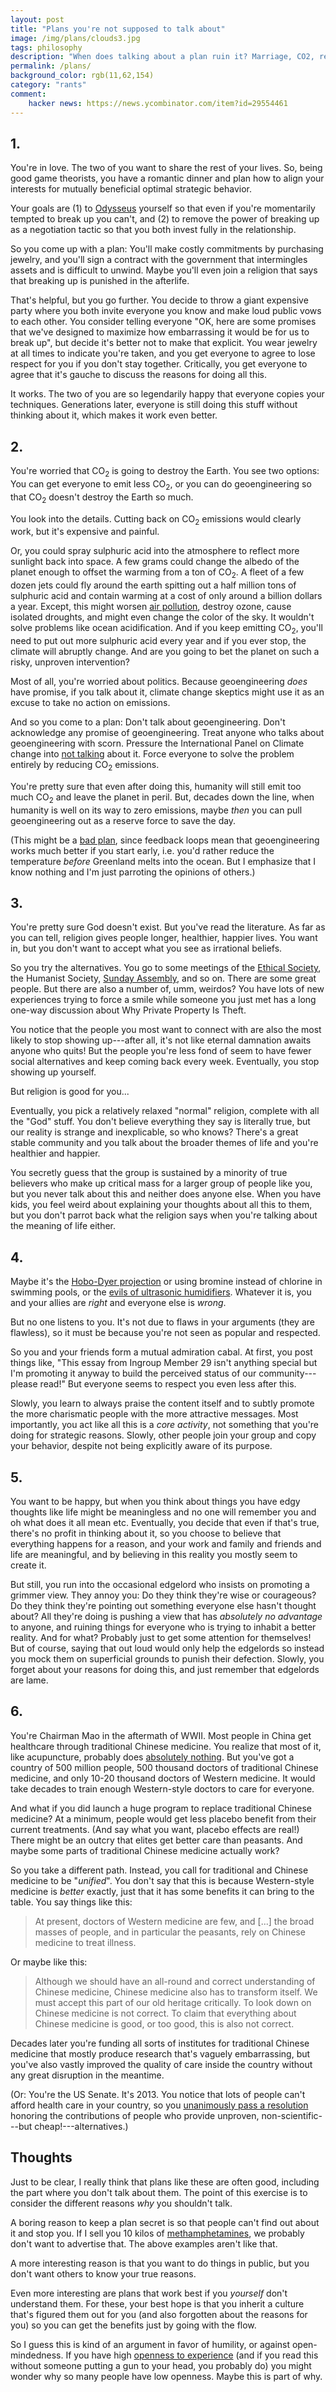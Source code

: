 ```yaml
---
layout: post
title: "Plans you're not supposed to talk about"
image: /img/plans/clouds3.jpg
tags: philosophy
description: "When does talking about a plan ruin it? Marriage, CO2, religion, self-promotion, edgelords, and Chinese medicine."
permalink: /plans/
background_color: rgb(11,62,154)
category: "rants"
comment:
    hacker news: https://news.ycombinator.com/item?id=29554461
---
```


## 1.

You're in love. The two of you want to share the rest of your lives. So, being good game theorists, you have a romantic dinner and plan how to align your interests for mutually beneficial optimal strategic behavior.

Your goals are (1) to [Odysseus](https://dynomight.net/alcohol/) yourself so that even if you're momentarily tempted to break up you can't, and (2) to remove the power of breaking up as a negotiation tactic so that you both invest fully in the relationship.

So you come up with a plan: You'll make costly commitments by purchasing jewelry, and you'll sign a contract with the government that intermingles assets and is difficult to unwind. Maybe you'll even join a religion that says that breaking up is punished in the afterlife.

That's helpful, but you go further. You decide to throw a giant expensive party where you both invite everyone you know and make loud public vows to each other. You consider telling everyone "OK, here are some promises that we've designed to maximize how embarrassing it would be for us to break up", but decide it's better not to make that explicit. You wear jewelry at all times to indicate you're taken, and you get everyone to agree to lose respect for you if you don't stay together. Critically, you get everyone to agree that it's gauche to discuss the reasons for doing all this.

It works. The two of you are so legendarily happy that everyone copies your techniques. Generations later, everyone is still doing this stuff without thinking about it, which makes it work even better.

## 2.

You're worried that CO<sub>2</sub> is going to destroy the Earth. You see two options: You can get everyone to emit less CO<sub>2</sub>, or you can do geoengineering so that CO<sub>2</sub> doesn't destroy the Earth so much.

You look into the details. Cutting back on CO<sub>2</sub> emissions would clearly work, but it's expensive and painful.

Or, you could spray sulphuric acid into the atmosphere to reflect more sunlight back into space. A few grams could change the albedo of the planet enough to offset the warming from a ton of CO<sub>2</sub>. A fleet of a few dozen jets could fly around the earth spitting out a half million tons of sulphuric acid and contain warming at a cost of only around a billion dollars a year. Except, this might worsen [air pollution](/air), destroy ozone, cause isolated droughts, and might even change the color of the sky. It wouldn't solve problems like ocean acidification. And if you keep emitting CO<sub>2</sub>, you'll need to put out more sulphuric acid every year and if you ever stop, the climate will abruptly change. And are you going to bet the planet on such a risky, unproven intervention?

Most of all, you're worried about politics. Because geoengineering *does* have promise, if you talk about it, climate change skeptics might use it as an excuse to take no action on emissions.

And so you come to a plan: Don't talk about geoengineering. Don't acknowledge any promise of geoengineering. Treat anyone who talks about geoengineering with scorn. Pressure the International Panel on Climate change into [not talking](https://www.economist.com/science-and-technology/2021/08/14/geoengineering-is-conspicuously-absent-from-the-ipccs-report) about it. Force everyone to solve the problem entirely by reducing CO<sub>2</sub> emissions.

You're pretty sure that even after doing this, humanity will still emit too much CO<sub>2</sub> and leave the planet in peril. But, decades down the line, when humanity is well on its way to zero emissions, maybe *then* you can pull geoengineering out as a reserve force to save the day.

(This might be a [bad plan](https://www.nytimes.com/2021/10/01/opinion/climate-change-geoengineering.html), since feedback loops mean that geoengineering works much better if you start early, i.e. you'd rather reduce the temperature *before* Greenland melts into the ocean. But I emphasize that I know nothing and I'm just parroting the opinions of others.) 

## 3.

You're pretty sure God doesn't exist. But you've read the literature. As far as you can tell, religion gives people longer, healthier, happier lives. You want in, but you don't want to accept what you see as irrational beliefs. 

So you try the alternatives. You go to some meetings of the [Ethical Society](https://en.wikipedia.org/wiki/Ethical_movement), the Humanist Society, [Sunday Assembly](https://en.wikipedia.org/wiki/Sunday_Assembly), and so on. There are some great people. But there are also a number of, umm, weirdos? You have lots of new experiences trying to force a smile while someone you just met has a long one-way discussion about Why Private Property Is Theft.

You notice that the people you most want to connect with are also the most likely to stop showing up---after all, it's not like eternal damnation awaits anyone who quits! But the people you're less fond of seem to have fewer social alternatives and keep coming back every week. Eventually, you stop showing up yourself.

But religion is good for you...

Eventually, you pick a relatively relaxed "normal" religion, complete with all the "God" stuff. You don't believe everything they say is literally true, but our reality is strange and inexplicable, so who knows? There's a great stable community and you talk about the broader themes of life and you're healthier and happier.

You secretly guess that the group is sustained by a minority of true believers who make up critical mass for a larger group of people like you, but you never talk about this and neither does anyone else. When you have kids, you feel weird about explaining your thoughts about all this to them, but you don't parrot back what the religion says when you're talking about the meaning of life either.

## 4.

Maybe it's the [Hobo-Dyer projection](https://en.wikipedia.org/wiki/Hobo%E2%80%93Dyer_projection) or using bromine instead of chlorine in swimming pools, or the [evils of ultrasonic humidifiers](/humidifiers). Whatever it is, you and your allies are *right* and everyone else is *wrong*.

But no one listens to you. It's not due to flaws in your arguments (they are flawless), so it must be because you're not seen as popular and respected.

So you and your friends form a mutual admiration cabal. At first, you post things like, "This essay from Ingroup Member 29 isn't anything special but I'm promoting it anyway to build the perceived status of our community---please read!" But everyone seems to respect you even less after this.

Slowly, you learn to always praise the content itself and to subtly promote the more charismatic people with the more attractive messages. Most importantly, you act like all this is a *core activity*, not something that you're doing for strategic reasons. Slowly, other people join your group and copy your behavior, despite not being explicitly aware of its purpose.

## 5.

You want to be happy, but when you think about things you have edgy thoughts like life might be meaningless and no one will remember you and oh what does it all mean etc. Eventually, you decide that even if that's true, there's no profit in thinking about it, so you choose to believe that everything happens for a reason, and your work and family and friends and life are meaningful, and by believing in this reality you mostly seem to create it.

But still, you run into the occasional edgelord who insists on promoting a grimmer view. They annoy you: Do they think they're wise or courageous? Do they think they're pointing out something everyone else hasn't thought about? All they're doing is pushing a view that has *absolutely no advantage* to anyone, and ruining things for everyone who is trying to inhabit a better reality. And for what? Probably just to get some attention for themselves! But of course, saying that out loud would only help the edgelords so instead you mock them on superficial grounds to punish their defection. Slowly, you forget about your reasons for doing this, and just remember that edgelords are lame.

## 6.

You're Chairman Mao in the aftermath of WWII. Most people in China get healthcare through traditional Chinese medicine. You realize that most of it, like acupuncture, probably does [absolutely nothing](https://doi.org/10.1016%2Fj.pain.2010.11.004). But you've got a country of 500 million people, 500 thousand doctors of traditional Chinese medicine, and only 10-20 thousand doctors of Western medicine. It would take decades to train enough Western-style doctors to care for everyone.

And what if you did launch a huge program to replace traditional Chinese medicine? At a minimum, people would get less placebo benefit from their current treatments. (And say what you want, placebo effects are real!) There might be an outcry that elites get better care than peasants. And maybe some parts of traditional Chinese medicine actually work?

So you take a different path. Instead, you call for traditional and Chinese medicine to be "*unified*". You don't say that this is because Western-style medicine is *better* exactly, just that it has some benefits it can bring to the table. You say things like this:

> At present, doctors of Western medicine are few, and [...] the broad masses of people, and in particular the peasants, rely on Chinese medicine to treat illness.

Or maybe like this:

>  Although we should have an all-round and correct understanding of Chinese medicine, Chinese medicine also has to transform itself. We must accept this part of our old heritage critically. To look down on Chinese medicine is not correct. To claim that everything about Chinese medicine is good, or too good, this is also not correct.

Decades later you're funding all sorts of institutes for traditional Chinese medicine that mostly produce research that's vaguely embarrassing, but you've also vastly improved the quality of care inside the country without any great disruption in the meantime.

(Or: You're the US Senate. It's 2013. You notice that lots of people can't afford health care in your country, so you [unanimously pass a resolution](https://www.congress.gov/bill/113th-congress/senate-resolution/221/) honoring the contributions of people who provide unproven, non-scientific---but cheap!---alternatives.)

## Thoughts

Just to be clear, I really think that plans like these are often good, including the part where you don't talk about them. The point of this exercise is to consider the different reasons *why* you shouldn't talk.

A boring reason to keep a plan secret is so that people can't find out about it and stop you. If I sell you 10 kilos of [methamphetamines](/p2p-meth), we probably don't want to advertise that. The above examples aren't like that.

A more interesting reason is that you want to do things in public, but you don't want others to know your true reasons.

Even more interesting are plans that work best if you *yourself* don't understand them. For these, your best hope is that you inherit a culture that's figured them out for you (and also forgotten about the reasons for you) so you can get the benefits just by going with the flow.

So I guess this is kind of an argument in favor of humility, or against open-mindedness. If you have high [openness to experience](/better-personalities) (and if you read this without someone putting a gun to your head, you probably do) you might wonder why so many people have low openness. Maybe this is part of why.